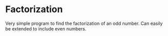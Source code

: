 Factorization
=============

Very simple program to find the factorization of an odd number. Can easily be extended to include even numbers.
